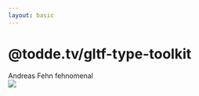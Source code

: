```yaml
---
layout: basic
---
```


# @todde.tv/gltf-type-toolkit

<div class="absolute right-15 top-10 p-1 pr-2" v-mark="{ at: 0, color: '#26ab7a', type: 'box' }">
    <mdi-heart class="text-red-400 animate-pulse mx-2" /> Andreas Fehn <mdi-github class="baseColor mx-2" /> <MyLink to="https://github.com/fehnomenal">fehnomenal</MyLink>
</div>

<!-- <WindowWrapper max-height>
  <iframe
    height="100%"
    src="https://github.com/toddeTV/gltf-type-toolkit"
    width="100%"
  />
</WindowWrapper> -->

<!-- <WindowWrapper max-height>
  <iframe
    height="100%"
    src="https://www.npmjs.com/package/@todde.tv/gltf-type-toolkit"
    width="100%"
  />
</WindowWrapper> -->

<MyLink to="https://github.com/toddeTV/gltf-type-toolkit">
  <img src="/assets/gltf-type-toolkit-github-screenshot.png" />
</MyLink>
